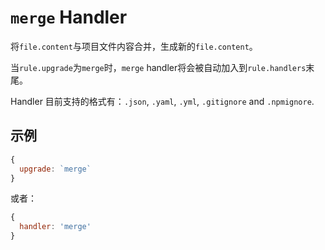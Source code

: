 # `merge` Handler

将`file.content`与项目文件内容合并，生成新的`file.content`。

当`rule.upgrade`为`merge`时，`merge` handler将会被自动加入到`rule.handlers`末尾。

Handler 目前支持的格式有：`.json`, `.yaml`, `.yml`, `.gitignore` and `.npmignore`.

## 示例

```javascript
{
  upgrade: `merge`
}
```

或者：

```javascript
{
  handler: 'merge'
}
```
